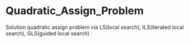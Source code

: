 # Quadratic_Assign_Problem
Solution quadratic assign problem via LS(local search), ILS(iterated local search), GLS(guided local search)
